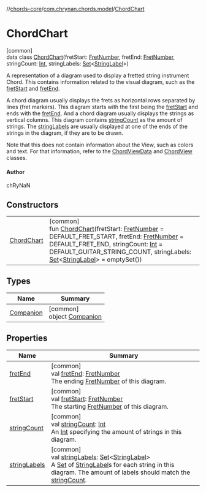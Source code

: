 //[chords-core](../../../index.md)/[com.chrynan.chords.model](../index.md)/[ChordChart](index.md)

# ChordChart

[common]\
data class [ChordChart](index.md)(fretStart: [FretNumber](../-fret-number/index.md), fretEnd: [FretNumber](../-fret-number/index.md), stringCount: [Int](https://kotlinlang.org/api/latest/jvm/stdlib/kotlin/-int/index.html), stringLabels: [Set](https://kotlinlang.org/api/latest/jvm/stdlib/kotlin.collections/-set/index.html)&lt;[StringLabel](../-string-label/index.md)&gt;)

A representation of a diagram used to display a fretted string instrument Chord. This contains information related to the visual diagram, such as the [fretStart](fret-start.md) and [fretEnd](fret-end.md).

A chord diagram usually displays the frets as horizontal rows separated by lines (fret markers). This diagram starts with the first being the [fretStart](fret-start.md) and ends with the [fretEnd](fret-end.md). And a chord diagram usually displays the strings as vertical columns. This diagram contains [stringCount](string-count.md) as the amount of strings. The [stringLabels](string-labels.md) are usually displayed at one of the ends of the strings in the diagram, if they are to be drawn.

Note that this does not contain information about the View, such as colors and text. For that information, refer to the [ChordViewData](../-chord-view-data/index.md) and [ChordView](../../com.chrynan.chords.view/-chord-view/index.md) classes.

#### Author

chRyNaN

## Constructors

| | |
|---|---|
| [ChordChart](-chord-chart.md) | [common]<br>fun [ChordChart](-chord-chart.md)(fretStart: [FretNumber](../-fret-number/index.md) = DEFAULT_FRET_START, fretEnd: [FretNumber](../-fret-number/index.md) = DEFAULT_FRET_END, stringCount: [Int](https://kotlinlang.org/api/latest/jvm/stdlib/kotlin/-int/index.html) = DEFAULT_GUITAR_STRING_COUNT, stringLabels: [Set](https://kotlinlang.org/api/latest/jvm/stdlib/kotlin.collections/-set/index.html)&lt;[StringLabel](../-string-label/index.md)&gt; = emptySet()) |

## Types

| Name | Summary |
|---|---|
| [Companion](-companion/index.md) | [common]<br>object [Companion](-companion/index.md) |

## Properties

| Name | Summary |
|---|---|
| [fretEnd](fret-end.md) | [common]<br>val [fretEnd](fret-end.md): [FretNumber](../-fret-number/index.md)<br>The ending [FretNumber](../-fret-number/index.md) of this diagram. |
| [fretStart](fret-start.md) | [common]<br>val [fretStart](fret-start.md): [FretNumber](../-fret-number/index.md)<br>The starting [FretNumber](../-fret-number/index.md) of this diagram. |
| [stringCount](string-count.md) | [common]<br>val [stringCount](string-count.md): [Int](https://kotlinlang.org/api/latest/jvm/stdlib/kotlin/-int/index.html)<br>An [Int](https://kotlinlang.org/api/latest/jvm/stdlib/kotlin/-int/index.html) specifying the amount of strings in this diagram. |
| [stringLabels](string-labels.md) | [common]<br>val [stringLabels](string-labels.md): [Set](https://kotlinlang.org/api/latest/jvm/stdlib/kotlin.collections/-set/index.html)&lt;[StringLabel](../-string-label/index.md)&gt;<br>A [Set](https://kotlinlang.org/api/latest/jvm/stdlib/kotlin.collections/-set/index.html) of [StringLabel](../-string-label/index.md)s for each string in this diagram. The amount of labels should match the [stringCount](string-count.md). |
